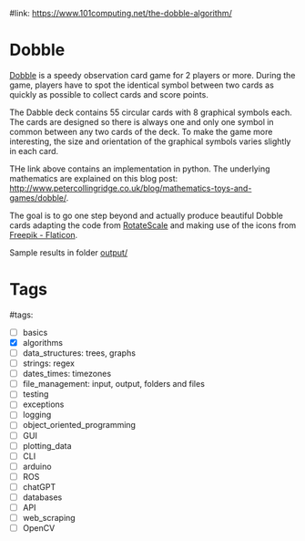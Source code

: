 #link:  https://www.101computing.net/the-dobble-algorithm/

# Dobble

[Dobble](https://www.dobblegame.com/en/homepage/) is a speedy observation card game for 2 players or more. During the game, players have to spot the identical symbol between two cards as quickly as possible to collect cards and score points.

The Dabble deck contains 55 circular cards with 8 graphical symbols each. The cards are designed so there is always one and only one symbol in common between any two cards of the deck. To make the game more interesting, the size and orientation of the graphical symbols varies slightly in each card.

THe link above contains an implementation in python. The underlying mathematics are explained on this blog post: http://www.petercollingridge.co.uk/blog/mathematics-toys-and-games/dobble/.

The goal is to go one step beyond and actually produce beautiful Dobble cards adapting the code from [RotateScale](https://github.com/mhered/cpp_100daysofcode/blob/main/code/Day075_09-06-23/RotateScale) and making use of the icons from [Freepik - Flaticon](https://www.flaticon.com/free-icons/).

Sample results in folder [output/](./output/)

# Tags
#tags: 

- [ ] basics
- [x] algorithms
- [ ] data_structures: trees, graphs
- [ ] strings: regex
- [ ] dates_times: timezones
- [ ] file_management: input, output, folders and files
- [ ] testing
- [ ] exceptions
- [ ] logging
- [ ] object_oriented_programming
- [ ] GUI
- [ ] plotting_data
- [ ] CLI
- [ ] arduino
- [ ] ROS
- [ ] chatGPT
- [ ] databases
- [ ] API
- [ ] web_scraping
- [ ] OpenCV